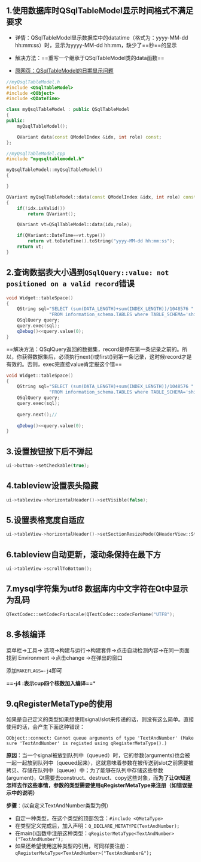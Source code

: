 ## 1.使用数据库时QSqlTableModel显示时间格式不满足要求

- 详情：QSqlTableModel显示数据库中的datatime（格式为：yyyy-MM-dd hh:mm:ss）时，显示为yyyy-MM-dd hh:mm，缺少了==秒==的显示

- 解决方法：==重写一个继承于QSqlTableModel类的data函数==

- [原网页：QSqlTableModel的日期显示问题](http://www.qtcn.org/bbs/simple/?t50562.html)

```c++
//myQsqlTableModel.h
#include <QSqlTableModel>
#include <QObject>
#include <QDateTime>

class myQsqlTableModel : public QSqlTableModel
{
public:
    myQsqlTableModel();

    QVariant data(const QModelIndex &idx, int role) const;
};
```

```c++
//myQsqlTableModel.cpp
#include "myqsqltablemodel.h"

myQsqlTableModel::myQsqlTableModel()
{

}

QVariant myQsqlTableModel::data(const QModelIndex &idx, int role) const
{
    if(!idx.isValid())
        return QVariant();

    QVariant vt=QSqlTableModel::data(idx,role);

    if(QVariant::DateTime==vt.type())
        return vt.toDateTime().toString("yyyy-MM-dd hh:mm:ss");
    return vt;
}
```
## 2.查询数据表大小遇到`QSqlQuery::value: not positioned on a valid record`错误

```c++
void Widget::tableSpace()
{
    QString sql="SELECT (sum(DATA_LENGTH)+sum(INDEX_LENGTH))/1048576 "
                "FROM information_schema.TABLES where TABLE_SCHEMA='ship';";
    QSqlQuery query;
    query.exec(sql);
    qDebug()<<query.value(0);
}
```

==解决方法：QSqlQuery返回的数据集，record是停在第一条记录之前的。所以，你获得数据集后，必须执行next()或first()到第一条记录，这时候record才是有效的。否则，exec完直接value肯定报这个错==

```c++
void Widget::tableSpace()
{
    QString sql="SELECT (sum(DATA_LENGTH)+sum(INDEX_LENGTH))/1048576 "
                "FROM information_schema.TABLES where TABLE_SCHEMA='ship';";
    QSqlQuery query;
    query.exec(sql);
    
    query.next();//
    
    qDebug()<<query.value(0);
}
```

## 3.设置按钮按下后不弹起
```c++
ui->button->setCheckable(true);
```

## 4.tableview设置表头隐藏
```c++
ui->tableview->horizontalHeader()->setVisible(false);
```

## 5.设置表格宽度自适应
```c++
ui->tableView->horizontalHeader()->setSectionResizeMode(QHeaderView::Stretch);
```

## 6.tableview自动更新，滚动条保持在最下方
```c++
ui->tableView->scrollToBottom();
```

## 7.mysql字符集为utf8 数据库内中文字符在Qt中显示为乱码
```c++
QTextCodec::setCodecForLocale(QTextCodec::codecForName("UTF8");
```

## 8.多核编译
菜单栏->工具-> 选项->构建与运行->构建套件->点击自动检测内容->在同一页面找到 Environment ->点击change ->在弹出的窗口

添加`MAKEFLAGS=-j4`即可

**==-j4 :表示cup四个核数加入编译==***

## 9.qRegisterMetaType的使用
如果是自己定义的类型如果想使用signal/slot来传递的话，则没有这么简单。直接使用的话，会产生下面这种错误：

`QObject::connect: Cannot queue arguments of type 'TextAndNumber' (Make sure 'TextAndNumber' is registed using qRegisterMetaType().) `

**原因**：当一个signal被放到队列中（queued）时，它的参数(arguments)也会被一起一起放到队列中（queued起来），这就意味着参数在被传送到slot之前需要被拷贝、存储在队列中（queue）中；为了能够在队列中存储这些参数(argument)，Qt需要去construct、destruct、copy这些对象，而**为了让Qt知道怎样去作这些事情，参数的类型需要使用qRegisterMetaType来注册（如错误提示中的说明）**

**步骤**：(以自定义TextAndNumber类型为例）
- 自定一种类型，在这个类型的顶部包含：`#include <QMetaType>`
- 在类型定义完成后，加入声明：`Q_DECLARE_METATYPE(TextAndNumber);`
- 在main()函数中注册这种类型：`qRegisterMetaType<TextAndNumber>("TextAndNumber");`
- 如果还希望使用这种类型的引用，可同样要注册：`qRegisterMetaType<TextAndNumber>("TextAndNumber&");`



